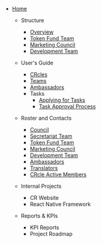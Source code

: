 
- [Home](/)

    - Structure

        - [Overview](/main/structure/overview.md)
        - [Token Fund Team](/main/structure/token-fund-team.md)
        - [Marketing Council](/main/structure/marketing-council.md)
        - [Development Team](/main/structure/development-team.md)

    - User's Guide

        - [CRcles](/main/CRcles.md)
        - [Teams](/main/cr-teams.md)
        - [Ambassadors](/main/ambassadors.md)
        - Tasks
            - [Applying for Tasks](/main/user-guide/tasks/task-apply.md)
            - [Task Approval Process](/main/user-guide/tasks/task-approval.md)

    - Roster and Contacts
        - [Council](/main/roster/council.md)
        - [Secretariat Team](/main/roster/secretariat-team.md)
        - [Token Fund Team](/main/roster/token-fund-team.md)
        - [Marketing Council](/main/roster/marketing-council.md)
        - [Development Team](/main/roster/product-team.md)
        - [Ambassadors](/main/roster/ambassadors.md)
        - [Translators](/main/roster/translators.md)
        - [CRcle Active Members](/main/roster/crcles.md)

    - Internal Projects
        - CR Website
        - React Native Framework

    - Reports & KPIs
        - KPI Reports
        - Project Roadmap




